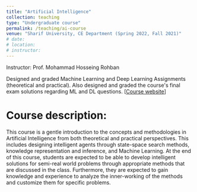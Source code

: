 ```yaml
---
title: "Artificial Intelligence"
collection: teaching
type: "Undergraduate course"
permalink: /teaching/ai-course
venue: "Sharif University, CE Department (Spring 2022, Fall 2021)"
# date: 
# location: 
# instructor:
---
```

Instructor: Prof. Mohammad Hosseing Rohban

Designed and graded Machine Learning and Deep Learning Assignments (theoretical and practical). Also designed and graded the course's final exam solutions regarding ML and DL questions. [[Course website](https://sut-ai.github.io/)] 

Course description:
======
This course is a gentle introduction to the concepts and methodologies in Artificial Intelligence from both theoretical and practical perspectives. This includes designing intelligent agents through state-space search methods, knowledge representation and inference, and Machine Learning. At the end of this course, students are expected to be able to develop intelligent solutions for semi-real world problems through appropriate methods that are discussed in the class. Furthermore, they are expected to gain knowledge and experience to analyze the inner-working of the methods and customize them for specific problems.
